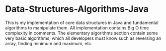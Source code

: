 # Data-Structures-Algorithms-Java

This is my implementation of core data structures in Java and fundamental algorithms to manipulate them. All implementation contains Big O time complexity in comments.
The elementary algorithms section contain some very basic algorithms, which all developers must know such as reversing an array, finding minimum and maximum, etc.